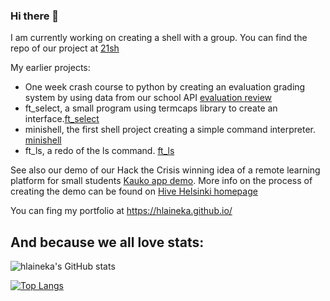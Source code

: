 ### Hi there 👋

I am currently working on creating a shell with a group. You can find the repo of our project at [21sh](https://github.com/hlaineka/21sh)

My earlier projects: 
 - One week crash course to python by creating an evaluation grading system by using data from our school API [evaluation review](https://github.com/hlaineka/evaluation_review)
 - ft_select, a small program using termcaps library to create an interface.[ft_select](https://github.com/hlaineka/ft_select)
 - minishell, the first shell project creating a simple command interpreter. [minishell](https://github.com/hlaineka/minishell)
 - ft_ls, a redo of the ls command. [ft_ls](https://github.com/hlaineka/ft_ls)

See also our demo of our Hack the Crisis winning idea of a remote learning platform for small students [Kauko app demo](https://whispering-anchorage-96723.herokuapp.com/). More info on the process of creating the demo can be found on [Hive Helsinki homepage](https://www.hive.fi/en/article/student-project-kauko-app/)

You can fing my portfolio at https://hlaineka.github.io/

## And because we all love stats:

![hlaineka's GitHub stats](https://github-readme-stats.vercel.app/api?username=hlaineka&show_icons=true&theme=dark)

[![Top Langs](https://github-readme-stats.vercel.app/api/top-langs/?username=hlaineka&layout=compact)](https://github.com/anuraghazra/github-readme-stats)
